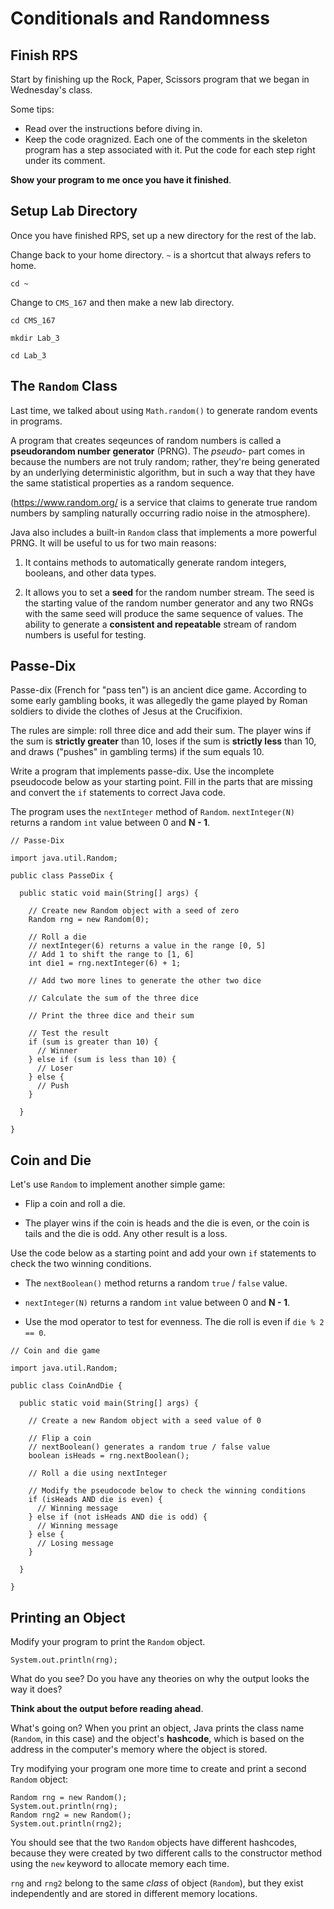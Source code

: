 # Conditionals and Randomness

## Finish RPS

Start by finishing up the Rock, Paper, Scissors program that we began in Wednesday's class.

Some tips:

- Read over the instructions before diving in.
- Keep the code oragnized. Each one of the comments in the skeleton program has a step associated with it. Put the code for each step right under its comment.

**Show your program to me once you have it finished**.

## Setup Lab Directory

Once you have finished RPS, set up a new directory for the rest of the lab.

Change back to your home directory. `~` is a shortcut that always refers to home.

```
cd ~
```

Change to `CMS_167` and then make a new lab directory.

```
cd CMS_167

mkdir Lab_3

cd Lab_3
```

## The `Random` Class

Last time, we talked about using `Math.random()` to generate random events in programs.

A program that creates seqeunces of random numbers is called a **pseudorandom number generator** (PRNG). The *pseudo-* part comes in because the numbers are not truly random; rather, they're being generated by an underlying deterministic algorithm, but in such a way that they have the same statistical properties as a random sequence.

(https://www.random.org/ is a service that claims to generate true random numbers by sampling naturally occurring radio noise in the atmosphere).

Java also includes a built-in `Random` class that implements a more powerful PRNG. It will be useful to us for two main reasons:

1. It contains methods to automatically generate random integers, booleans, and other data types.

2. It allows you to set a **seed** for the random number stream. The seed is the starting value of the random number generator and any 
two RNGs with the same seed will produce the same sequence of values. The ability to generate a **consistent and repeatable** stream of random numbers is useful for testing.

## Passe-Dix

Passe-dix (French for "pass ten") is an ancient dice game. According to some early gambling books, it was allegedly the game played by Roman soldiers to divide the clothes of Jesus at the Crucifixion.

The rules are simple: roll three dice and add their sum. The player wins if the sum is **strictly greater** than 10, loses if the sum is **strictly less** than 10, and draws ("pushes" in gambling terms) if the sum equals 10.

Write a program that implements passe-dix. Use the incomplete pseudocode below as your starting point. Fill in the parts that are missing and convert the `if` statements to correct Java code.

The program uses the `nextInteger` method of `Random`. `nextInteger(N)` returns a random `int` value between 0 and **N - 1**.

```
// Passe-Dix

import java.util.Random;

public class PasseDix {

  public static void main(String[] args) {
  
    // Create new Random object with a seed of zero
    Random rng = new Random(0);
    
    // Roll a die
    // nextInteger(6) returns a value in the range [0, 5]
    // Add 1 to shift the range to [1, 6]
    int die1 = rng.nextInteger(6) + 1;
    
    // Add two more lines to generate the other two dice
    
    // Calculate the sum of the three dice
    
    // Print the three dice and their sum
    
    // Test the result
    if (sum is greater than 10) {
      // Winner
    } else if (sum is less than 10) {
      // Loser
    } else {
      // Push
    }
    
  }

}
```

## Coin and Die

Let's use `Random` to implement another simple game:

- Flip a coin and roll a die.

- The player wins if the coin is heads and the die is even, or the coin is tails and the die is odd. Any other result is a loss.

Use the code below as a starting point and add your own `if` statements to check the two winning conditions.

- The `nextBoolean()` method returns a random `true` / `false` value.

- `nextInteger(N)` returns a random `int` value between 0 and **N - 1**.

- Use the mod operator to test for evenness. The die roll is even if `die % 2 == 0`.

```
// Coin and die game

import java.util.Random;

public class CoinAndDie {

  public static void main(String[] args) {
    
    // Create a new Random object with a seed value of 0
    
    // Flip a coin
    // nextBoolean() generates a random true / false value
    boolean isHeads = rng.nextBoolean();
    
    // Roll a die using nextInteger

    // Modify the pseudocode below to check the winning conditions
    if (isHeads AND die is even) {
      // Winning message
    } else if (not isHeads AND die is odd) {
      // Winning message
    } else {
      // Losing message
    }
    
  }

}
```

## Printing an Object

Modify your program to print the `Random` object.

```
System.out.println(rng);
```

What do you see? Do you have any theories on why the output looks the way it does?

**Think about the output before reading ahead**.

What's going on? When you print an object, Java prints the class name (`Random`, in this case) and the object's **hashcode**, which is based on the address in the computer's memory where the object is stored.

Try modifying your program one more time to create and print a second `Random` object:

```
Random rng = new Random();
System.out.println(rng);
Random rng2 = new Random();
System.out.println(rng2);
```

You should see that the two `Random` objects have different hashcodes, because they were created by two different calls to the constructor method using the `new` keyword to allocate memory each time.

`rng` and `rng2` belong to the same *class* of object (`Random`), but they exist independently and are stored in different memory locations.
